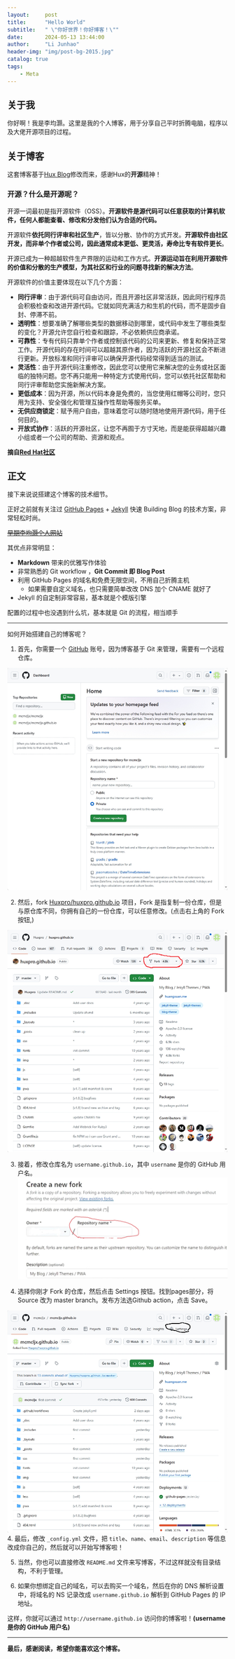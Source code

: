 ```yaml
---
layout:     post
title:      "Hello World"
subtitle:   " \"你好世界！你好博客！\""
date:       2024-05-13 13:44:00
author:     "Li Junhao"
header-img: "img/post-bg-2015.jpg"
catalog: true
tags:
    - Meta
---
```



## 关于我

你好啊！我是李均灏。这里是我的个人博客，用于分享自己平时折腾电脑，程序以及大佬开源项目的过程。


## 关于博客

这套博客基于[Hux Blog](https://github.com/Huxpro/huxpro.github.io)修改而来，感谢Hux的**开源**精神！
### 开源？什么是开源呢？

开源一词最初是指开源软件（OSS）。**开源软件是源代码可以任意获取的计算机软件，任何人都能查看、修改和分发他们认为合适的代码。**

开源软件**依托同行评审和社区生产**，皆以分散、协作的方式开发。**开源软件由社区开发，而非单个作者或公司，因此通常成本更低、更灵活，寿命比专有软件更长**。

开源已成为一种超越软件生产界限的运动和工作方式。**开源运动旨在利用开源软件的价值和分散的生产模型，为其社区和行业的问题寻找新的解决方法**。

开源软件的价值主要体现在以下几个方面：

- **同行评审**：由于源代码可自由访问，而且开源社区非常活跃，因此同行程序员会积极检查和改进开源代码。它就如同充满活力和生机的代码，而不是固步自封、停滞不前。
- **透明性**：想要准确了解哪些类型的数据移动到哪里，或代码中发生了哪些类型的变化？开源允许您自行检查和跟踪，不必依赖供应商承诺。
- **可靠性**：专有代码只靠单个作者或控制该代码的公司来更新、修复和保持正常工作。开源代码的存在时间可以超越其原作者，因为活跃的开源社区会不断进行更新。开放标准和同行评审可以确保开源代码经常得到适当的测试。
- **灵活性**：由于开源代码注重修改，因此您可以使用它来解决您的业务或社区面临的独特问题。您不再只能用一种特定方式使用代码，您可以依托社区帮助和同行评审帮助您实施新解决方案。
- **更低成本**：因为开源，所以代码本身是免费的，当您使用红帽等公司时，您只用为支持、安全强化和管理互操作性帮助等服务买单。
- **无供应商锁定**：赋予用户自由，意味着您可以随时随地使用开源代码，用于任何目的。
- **开放式协作**：活跃的开源社区，让您不再囿于方寸天地，而是能获得超越兴趣小组或者一个公司的帮助、资源和观点。

**摘自[Red Hat社区](https://www.redhat.com/zh/topics/open-source/what-is-open-source)**

## 正文
接下来说说搭建这个博客的技术细节。  

正好之前就有关注过 [GitHub Pages](https://pages.github.com/) + [Jekyll](http://jekyllrb.com/) 快速 Building Blog 的技术方案，非常轻松时尚。

[~~早期李均灏个人网站~~](htpps://mcmcljx.github.io/mcmcljx)

其优点非常明显：

* **Markdown** 带来的优雅写作体验
* 非常熟悉的 Git workflow ，**Git Commit 即 Blog Post**
* 利用 GitHub Pages 的域名和免费无限空间，不用自己折腾主机
	* 如果需要自定义域名，也只需要简单改改 DNS 加个 CNAME 就好了 
* Jekyll 的自定制非常容易，基本就是个模版引擎

配置的过程中也没遇到什么坑，基本就是 Git 的流程，相当顺手

---
如何开始搭建自己的博客呢？

1. 首先，你需要一个 [GitHub](https://github.com/) 账号，因为博客基于 Git 来管理，需要有一个远程仓库。

![img](/img/screenshot-1715578881958.png)

2. 然后，fork [Huxpro/huxpro.github.io](https://github.com/Huxpro/huxpro.github.io) 项目，Fork 是指复制一份仓库，但是与原仓库不同，你拥有自己的一份仓库，可以任意修改。(点击右上角的 Fork 按钮,)

![img2](/img/screenshot-1715579411989.png)

3. 接着，修改仓库名为 `username.github.io`，其中 `username` 是你的 GitHub 用户名。
![img3](/img/IMG_20240513_140210.jpg)

4. 选择你刚才 Fork 的仓库，然后点击 Settings 按钮。找到pages部分，将 Source 改为 master branch。发布方法选Github action，点击 Save。

![img4](/img/screenshot-1715580482438.png)
4. 最后，修改 `_config.yml` 文件，把 `title`、`name`、`email`、`description` 等信息改成你自己的，然后就可以开始写博客啦！

5. 当然，你也可以直接修改 `README.md` 文件来写博客，不过这样就没有目录结构，不利于管理。

6. 如果你想绑定自己的域名，可以去购买一个域名，然后在你的 DNS 解析设置中，将域名的 NS 记录改成 `username.github.io` 解析到 GitHub Pages 的 IP 地址。

这样，你就可以通过 `http://username.github.io` 访问你的博客啦！**(username 是你的 GitHub 用户名)**

---

**最后，感谢阅读，希望你能喜欢这个博客。**
